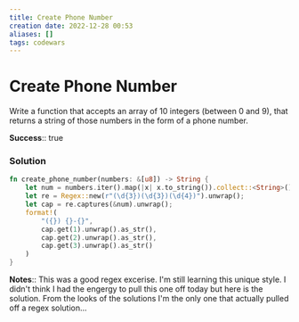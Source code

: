 ```yaml
---
title: Create Phone Number
creation date: 2022-12-28 00:53
aliases: []
tags: codewars 
---
```

# Create Phone Number
Write a function that accepts an array of 10 integers (between 0 and 9), that returns a string of those numbers in the form of a phone number.

**Success**:: true

### Solution
```Rust
fn create_phone_number(numbers: &[u8]) -> String {
    let num = numbers.iter().map(|x| x.to_string()).collect::<String>();
    let re = Regex::new(r"(\d{3})(\d{3})(\d{4})").unwrap();
    let cap = re.captures(&num).unwrap();
    format!(
        "({}) {}-{}",
        cap.get(1).unwrap().as_str(),
        cap.get(2).unwrap().as_str(),
        cap.get(3).unwrap().as_str()
    )
}
```

**Notes**:: This was a good regex excerise. I'm still learning this unique style. I didn't think I had the engergy to pull this one off today but here is the solution. From the looks of the solutions I'm the only one that actually pulled off a regex solution...
